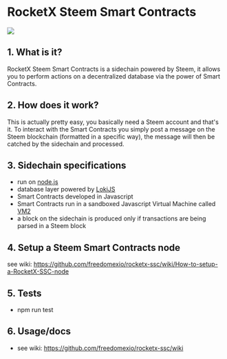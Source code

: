 # RocketX Steem Smart Contracts

![](https://i.imgur.com/MxrXqDy.png)

 ## 1.  What is it?

RocketX Steem Smart Contracts is a sidechain powered by Steem, it allows you to perform actions on a decentralized database via the power of Smart Contracts.

 ## 2.  How does it work?

This is actually pretty easy, you basically need a Steem account and that's it. To interact with the Smart Contracts you simply post a message on the Steem blockchain (formatted in a specific way), the message will then be catched by the sidechain and processed.

 ## 3.  Sidechain specifications
- run on [node.js](https://nodejs.org)
- database layer powered by [LokiJS](https://github.com/techfort/LokiJS)
- Smart Contracts developed in Javascript
- Smart Contracts run in a sandboxed Javascript Virtual Machine called [VM2](https://github.com/patriksimek/vm2)
- a block on the sidechain is produced only if transactions are being parsed in a Steem block

## 4. Setup a Steem Smart Contracts node

see wiki: https://github.com/freedomexio/rocketx-ssc/wiki/How-to-setup-a-RocketX-SSC-node

## 5. Tests
* npm run test

## 6. Usage/docs

* see wiki: https://github.com/freedomexio/rocketx-ssc/wiki
